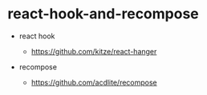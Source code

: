 # react-hook-and-recompose

- react hook
   - https://github.com/kitze/react-hanger
   
- recompose
   - https://github.com/acdlite/recompose
